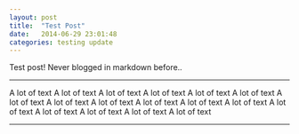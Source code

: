 ```yaml
---
layout: post
title:  "Test Post"
date:   2014-06-29 23:01:48
categories: testing update
---
```


Test post!  Never blogged in markdown before..

****
A lot of text
A lot of text
A lot of text
A lot of text
A lot of text
A lot of text
A lot of text
A lot of text
A lot of text
A lot of text
A lot of text
A lot of text
A lot of text
A lot of text
A lot of text
A lot of text
A lot of text

****

[jekyll-gh]: https://github.com/jekyll/jekyll
[jekyll]:    http://jekyllrb.com
